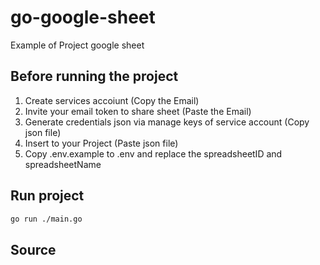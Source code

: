 # go-google-sheet

Example of Project google sheet

## Before running the project
1. Create services accoiunt (Copy the Email)
2. Invite your email token to share sheet (Paste the Email)
3. Generate credentials json via manage keys of service account (Copy json file)
4. Insert to your Project (Paste json file)
5. Copy .env.example to .env and replace the spreadsheetID and spreadsheetName

## Run project
```sh
go run ./main.go
```

## Source
